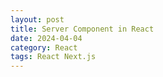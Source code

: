 ```yaml
---
layout: post
title: Server Component in React
date: 2024-04-04
category: React
tags: React Next.js
---
```


